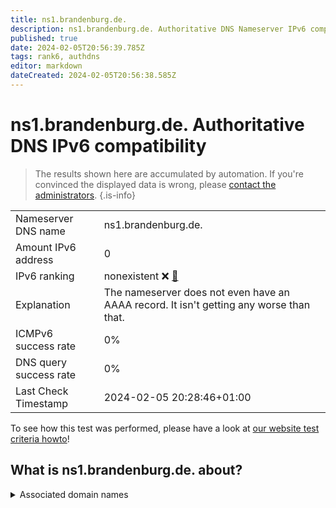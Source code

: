 ```yaml
---
title: ns1.brandenburg.de.
description: ns1.brandenburg.de. Authoritative DNS Nameserver IPv6 compatibility
published: true
date: 2024-02-05T20:56:39.785Z
tags: rank6, authdns
editor: markdown
dateCreated: 2024-02-05T20:56:38.585Z
---
```


# ns1.brandenburg.de. Authoritative DNS IPv6 compatibility

> The results shown here are accumulated by automation. If you're convinced the displayed data is wrong, please [contact the administrators](/howto/chat). 
{.is-info}




|   |   |
| - | - |
| Nameserver DNS name | ns1.brandenburg.de.
| Amount IPv6 address | 0
| IPv6 ranking | nonexistent :x: [🔗](/howto/ranking) |
| Explanation | The nameserver does not even have an AAAA record. It isn't getting any worse than that. |
| ICMPv6 success rate | 0%|
| DNS query success rate | 0% |
| Last Check Timestamp | 2024-02-05 20:28:46+01:00 |

To see how this test was performed, please have a look at [our website test criteria howto](/howto/testcriteria/authdns)!


## What is ns1.brandenburg.de. about?






<details>
<summary>Associated domain names</summary>

www.brandenburg.de

</details>
